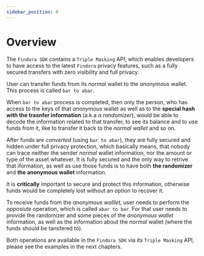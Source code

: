 ```yaml
---
sidebar_position: 0
---
```


# Overview

The `Findora SDK` contains a `Triple Masking` API, which enables developers to have access to the latest `Findora` privacy features, such as a fully secured transfers with zero visibility and full privacy.

User can transfer funds from its _normal_ wallet to the _anonymous_ wallet. This process is called `bar to abar`.

When `bar to abar` process is completed, then only the person, who has access to the keys of that _anonymous_ wallet as well as to the **special hash with the trasnfer information** (a.k.a _a randomizer_), would be able to decode the information related to that transfer, to see its balance and to use funds from it, like to transfer it back to the _normal wallet_ and so on.

After funds are _converted_ (using `bar to abar`), they are fully secured and hidden under full privacy protection, which basically means, that nobody can trace neither the sender _normal_ wallet information, nor the amount or type of the asset whatever. It is fully secured and the only way to retrive that iformation, as well as use those funds is to have both **the randomizer** and **the anonymous wallet** information.

It is **critically** important to secure and protect this information, otherwise funds would be completely lost without an option to recover it.

To receive funds from the _anonymous walllet_, user needs to perform the _opposiute_ operation, which is called `abar to bar`. For that user needs to provide the randomizer and some pieces of the _anonymous wallet_ information, as well as the information about the _normal_ wallet (where the funds should be tansfered to).

Both operations are available in the `Findora SDK` via its `Triple Masking` API, please see the examples in the next chapters.
